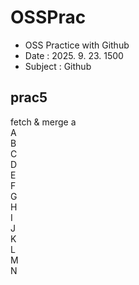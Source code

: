 # OSSPrac

- OSS Practice with Github
- Date : 2025. 9. 23. 1500
- Subject : Github
## prac5
fetch & merge a  
A  
B  
C  
D  
E  
F  
G  
H  
I  
J  
K  
L  
M  
N  